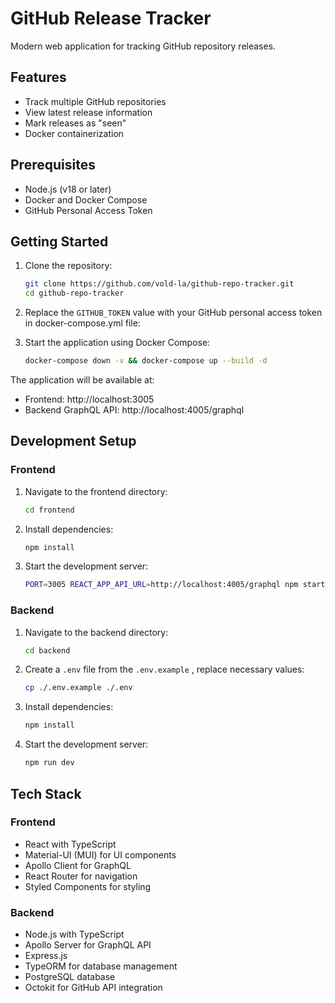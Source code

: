 # GitHub Release Tracker

Modern web application for tracking GitHub repository releases.

## Features

- Track multiple GitHub repositories
- View latest release information
- Mark releases as "seen"
- Docker containerization

## Prerequisites

- Node.js (v18 or later)
- Docker and Docker Compose
- GitHub Personal Access Token

## Getting Started

1. Clone the repository:
   ```bash
   git clone https://github.com/vold-la/github-repo-tracker.git
   cd github-repo-tracker
   ```

2. Replace the `GITHUB_TOKEN` value with your GitHub personal access token in docker-compose.yml file:
   
4. Start the application using Docker Compose:
   ```bash
   docker-compose down -v && docker-compose up --build -d
   ```

The application will be available at:
- Frontend: http://localhost:3005
- Backend GraphQL API: http://localhost:4005/graphql

## Development Setup

### Frontend

1. Navigate to the frontend directory:
   ```bash
   cd frontend
   ```

2. Install dependencies:
   ```bash
   npm install
   ```

3. Start the development server:
   ```bash
   PORT=3005 REACT_APP_API_URL=http://localhost:4005/graphql npm start
   ```

### Backend

1. Navigate to the backend directory:
   ```bash
   cd backend
   ```

2. Create a `.env` file from the `.env.example` , replace necessary values:
   ```bash
   cp ./.env.example ./.env
   ```


3. Install dependencies:
   ```bash
   npm install
   ```

4. Start the development server:
   ```bash
   npm run dev
   ```

## Tech Stack

### Frontend
- React with TypeScript
- Material-UI (MUI) for UI components
- Apollo Client for GraphQL
- React Router for navigation
- Styled Components for styling

### Backend
- Node.js with TypeScript
- Apollo Server for GraphQL API
- Express.js
- TypeORM for database management
- PostgreSQL database
- Octokit for GitHub API integration
